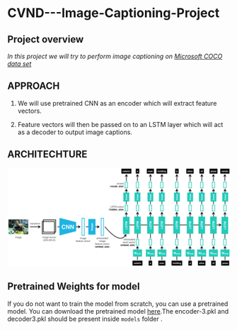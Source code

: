 # CVND---Image-Captioning-Project

## Project overview
_In this project we will try to perform image captioning on [Microsoft COCO data set](http://cocodataset.org/#home)_

## APPROACH

1. We will use pretrained CNN as an encoder which will extract feature vectors.

2. Feature vectors will then be passed on to an LSTM layer which will act as a decoder to output image captions.

## ARCHITECHTURE

<p align="center">
  <img src="images/encoder-decoder.png">
</p>

## Pretrained Weights for model
If you do not want to train the model from scratch, you can use a pretrained model. You can download the pretrained model [here](https://www.dropbox.com/sh/wu5gz3sq5nz2d6p/AAA-UWz3ed51Gv9npRGG3VWha?dl=0).The encoder-3.pkl and decoder3.pkl should be present inside `models` folder .

